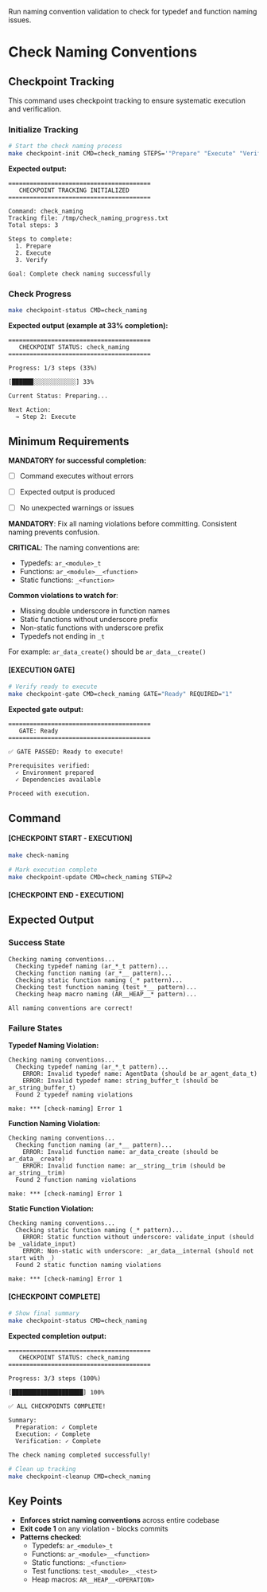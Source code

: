 Run naming convention validation to check for typedef and function naming issues.


# Check Naming Conventions
## Checkpoint Tracking

This command uses checkpoint tracking to ensure systematic execution and verification.

### Initialize Tracking
```bash
# Start the check naming process
make checkpoint-init CMD=check_naming STEPS='"Prepare" "Execute" "Verify"'
```

**Expected output:**
```
========================================
   CHECKPOINT TRACKING INITIALIZED
========================================

Command: check_naming
Tracking file: /tmp/check_naming_progress.txt
Total steps: 3

Steps to complete:
  1. Prepare
  2. Execute
  3. Verify

Goal: Complete check naming successfully
```

### Check Progress
```bash
make checkpoint-status CMD=check_naming
```

**Expected output (example at 33% completion):**
```
========================================
   CHECKPOINT STATUS: check_naming
========================================

Progress: 1/3 steps (33%)

[██████░░░░░░░░░░░░] 33%

Current Status: Preparing...

Next Action:
  → Step 2: Execute
```

## Minimum Requirements

**MANDATORY for successful completion:**
- [ ] Command executes without errors
- [ ] Expected output is produced
- [ ] No unexpected warnings or issues




**MANDATORY**: Fix all naming violations before committing. Consistent naming prevents confusion.

**CRITICAL**: The naming conventions are:
- Typedefs: `ar_<module>_t`
- Functions: `ar_<module>__<function>`
- Static functions: `_<function>`

**Common violations to watch for**:
- Missing double underscore in function names
- Static functions without underscore prefix
- Non-static functions with underscore prefix
- Typedefs not ending in `_t`

For example: `ar_data_create()` should be `ar_data__create()`

#### [EXECUTION GATE]
```bash
# Verify ready to execute
make checkpoint-gate CMD=check_naming GATE="Ready" REQUIRED="1"
```

**Expected gate output:**
```
========================================
   GATE: Ready
========================================

✅ GATE PASSED: Ready to execute!

Prerequisites verified:
  ✓ Environment prepared
  ✓ Dependencies available
  
Proceed with execution.
```

## Command

#### [CHECKPOINT START - EXECUTION]

```bash
make check-naming

# Mark execution complete
make checkpoint-update CMD=check_naming STEP=2
```


#### [CHECKPOINT END - EXECUTION]
## Expected Output

### Success State
```
Checking naming conventions...
  Checking typedef naming (ar_*_t pattern)...
  Checking function naming (ar_*__ pattern)...
  Checking static function naming (_* pattern)...
  Checking test function naming (test_*__ pattern)...
  Checking heap macro naming (AR__HEAP__* pattern)...

All naming conventions are correct!
```

### Failure States

**Typedef Naming Violation:**
```
Checking naming conventions...
  Checking typedef naming (ar_*_t pattern)...
    ERROR: Invalid typedef name: AgentData (should be ar_agent_data_t)
    ERROR: Invalid typedef name: string_buffer_t (should be ar_string_buffer_t)
  Found 2 typedef naming violations

make: *** [check-naming] Error 1
```

**Function Naming Violation:**
```
Checking naming conventions...
  Checking function naming (ar_*__ pattern)...
    ERROR: Invalid function name: ar_data_create (should be ar_data__create)
    ERROR: Invalid function name: ar__string__trim (should be ar_string__trim)
  Found 2 function naming violations

make: *** [check-naming] Error 1
```

**Static Function Violation:**
```
Checking naming conventions...
  Checking static function naming (_* pattern)...
    ERROR: Static function without underscore: validate_input (should be _validate_input)
    ERROR: Non-static with underscore: _ar_data__internal (should not start with _)
  Found 2 static function naming violations

make: *** [check-naming] Error 1
```


#### [CHECKPOINT COMPLETE]
```bash
# Show final summary
make checkpoint-status CMD=check_naming
```

**Expected completion output:**
```
========================================
   CHECKPOINT STATUS: check_naming
========================================

Progress: 3/3 steps (100%)

[████████████████████] 100%

✅ ALL CHECKPOINTS COMPLETE!

Summary:
  Preparation: ✓ Complete
  Execution: ✓ Complete  
  Verification: ✓ Complete

The check naming completed successfully!
```

```bash
# Clean up tracking
make checkpoint-cleanup CMD=check_naming
```

## Key Points

- **Enforces strict naming conventions** across entire codebase
- **Exit code 1** on any violation - blocks commits
- **Patterns checked**:
  - Typedefs: `ar_<module>_t`
  - Functions: `ar_<module>__<function>`
  - Static functions: `_<function>`
  - Test functions: `test_<module>__<test>`
  - Heap macros: `AR__HEAP__<OPERATION>`